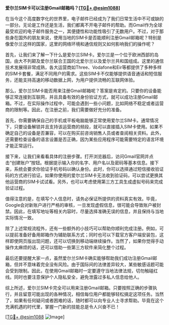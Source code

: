 **爱尔兰SIM卡可以注册Gmail邮箱吗？[[TG💪+ @esim1088](https://t.me/s/esim1088)]**

在当今这个高度数字化的世界里，电子邮件已经成为了我们日常生活中不可或缺的一部分。无论是工作还是生活，我们都离不开电子邮件的帮助。而Gmail作为全球最受欢迎的电子邮件服务之一，其便捷性和功能性吸引了无数用户。不过，对于那些身在国外的朋友来说，使用当地的SIM卡是否能顺利注册Gmail邮箱呢？特别是像爱尔兰这样的国家，这里的网络环境和通信规则又如何影响我们的操作呢？

首先，让我们来了解一下什么是爱尔兰SIM卡。爱尔兰是一个位于欧洲西部的岛国，由大不列颠及爱尔兰联合王国的北爱尔兰以及爱尔兰共和国组成。这里的通信技术发展得非常成熟，各大运营商如Three、Vodafone和Eir等都提供了多种多样的SIM卡套餐，满足不同用户的需求。这些SIM卡不仅能够提供语音通话和短信服务，还能支持高速的移动数据上网，为用户提供流畅的互联网体验。

那么，爱尔兰SIM卡能否用来注册Gmail邮箱呢？答案是肯定的。只要你的设备能够正常连接到互联网，并且具备有效的身份验证方式，就可以成功注册Gmail邮箱。不过，在实际操作过程中，可能会遇到一些小问题，比如网络不稳定或者运营商的限制等。因此，在注册之前，我们需要做好充分的准备。

首先，你需要确保自己的手机或平板电脑能够正常使用爱尔兰SIM卡。通常情况下，只要设备解锁并且支持该运营商的频段，就可以直接插入SIM卡使用。如果不确定自己的设备是否兼容，可以在购买前咨询销售人员或者查阅相关资料。此外，还需要检查设备的语言设置是否正确，因为某些应用程序可能需要特定的语言环境才能正常运行。

接下来，让我们来看看具体的注册步骤。打开浏览器后，访问Gmail官网并点击“创建账户”按钮。根据提示输入你的名字、用户名以及密码等基本信息。接下来，系统会要求你验证手机号码以确认身份。此时，你可以选择通过短信接收验证码的方式进行验证。如果你使用的爱尔兰SIM卡无法收到验证码，可以尝试更换其他运营商的SIM卡试试看。另外，也可以考虑使用第三方工具生成虚拟号码来完成验证过程。

值得注意的是，在填写个人信息时，请务必保证所提供的资料真实有效。毕竟，Google会对新账户进行严格的审核，一旦发现虚假信息，很可能会导致账户被封禁。因此，在填写地址等相关内容时，尽量选择准确无误的信息，并且保持与当地实际情况一致。

除了上述常规流程外，还有一些额外的小技巧可以帮助你顺利完成注册。例如，可以提前准备好备用邮箱作为辅助联系方式；同时也可以下载官方客户端安装包，这样即使网页版出现问题，还可以切换到移动端继续操作。当然了，如果你觉得手动操作太麻烦的话，还可以借助一些第三方软件来简化整个过程。

最后还要提醒大家一点，虽然爱尔兰SIM卡确实能够帮助我们成功注册Gmail邮箱，但并不意味着完全没有风险。由于国际间的法律差异较大，某些敏感话题可能会受到限制。因此，在使用Gmail邮箱时一定要遵守当地法律法规，切勿触碰红线。同时也要注意保护个人隐私安全，避免泄露过多私人信息给他人。

综上所述，爱尔兰SIM卡完全可以用来注册Gmail邮箱。只要按照正确的步骤执行，并且留意可能出现的各种情况，相信每位用户都能够轻松搞定这项任务。当然了，如果有任何疑问或者困难的话，随时都可以向专业人士寻求帮助。毕竟在这个充满机遇的时代里，掌握一门新的技能总是令人兴奋不已！

[[TG💪+ @esim1088](https://t.me/s/esim1088) ![Image](https://i.postimg.cc/4NQfJmqS/Snipaste-2025-05-13-00-14-12.png)]